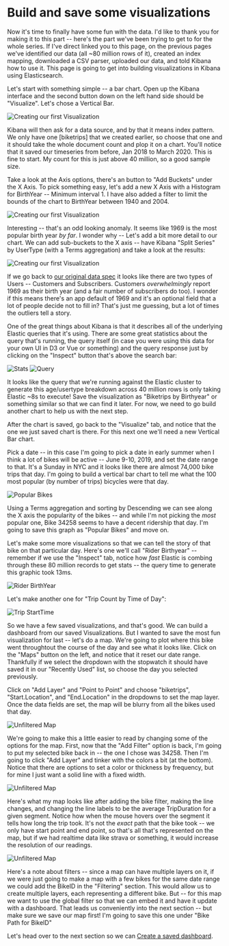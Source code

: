 # Build and save some visualizations

Now it's time to finally have some fun with the data.  I'd like to thank you for making it to this part -- here's the part we've been trying to get to for the whole series.  If I've direct linked you to this page, on the previous pages we've identified our data (all ~80 million rows of it), created an index mapping, downloaded a CSV parser, uploaded our data, and told Kibana how to use it.  This page is going to get into building visualizations in Kibana using Elasticsearch.

Let's start with something simple -- a bar chart.  Open up the Kibana interface and the second button down on the left hand side should be "Visualize".  Let's chose a Vertical Bar.

![Creating our first Visualization](Screenshots/Viz01.png)

Kibana will then ask for a data source, and by that it means index pattern.  We only have one [biketrips] that we created earlier, so choose that one and it should take the whole document count and plop it on a chart.  You'll notice that it saved our timeseries from before, Jan 2018 to March 2020.  This is fine to start.  My count for this is just above 40 million, so a good sample size.

Take a look at the Axis options, there's an button to "Add Buckets" under the X Axis.  To pick something easy, let's add a new X Axis with a Histogram for BirthYear -- Minimum interval 1.  I have also added a filter to limit the bounds of the chart to BirthYear between 1940 and 2004.

![Creating our first Visualization](Screenshots/Viz02.png)

Interesting -- that's an odd looking anomaly.  It seems like 1969 is the most popular birth year *by far*.  I wonder why -- Let's add a bit more detail to our chart.  We can add sub-buckets to the X axis -- have Kibana "Split Series" by UserType (with a Terms aggregation) and take a look at the results:

![Creating our first Visualization](Screenshots/Viz03.png)

If we go back to [our original data spec](https://www.citibikenyc.com/system-data) it looks like there are two types of Users -- Customers and Subscribers.  Customers *overwhelmingly* report 1969 as their birth year (and a fair number of subscribers do too).  I wonder if this means there's an app default of 1969 and it's an optional field that a lot of people decide not to fill in?  That's just me guessing, but a lot of times the outliers tell a story.

One of the great things about Kibana is that it describes all of the underlying Elastic queries that it's using.  There are some great statistics about the query that's running, the query itself (in case you were using this data for your own UI in D3 or Vue or something) and the query response just by clicking on the "Inspect" button that's above the search bar:

![Stats](Screenshots/Viz04.png) 
![Query](Screenshots/Viz05.png)

It looks like the query that we're running against the Elastic cluster to generate this age/usertype breakdown across 40 million rows is only taking Elastic ~8s to execute!  Save the visualization as "Biketrips by Birthyear" or something similar so that we can find it later.  For now, we need to go build another chart to help us with the next step.

After the chart is saved, go back to the "Visualize" tab, and notice that the one we just saved chart is there.  For this next one we'll need a new Vertical Bar chart.  

Pick a date -- in this case I'm going to pick a date in early summer when I think a lot of bikes will be active -- June 9-10, 2019, and set the date range to that.  It's a Sunday in NYC and it looks like there are almost 74,000 bike trips that day.  I'm going to build a vertical bar chart to tell me what the 100 most popular (by number of trips) bicycles were that day.

![Popular Bikes](Screenshots/Viz06.png)

Using a Terms aggregation and sorting by Descending we can see along the X axis the popularity of the bikes -- and while I'm not picking the *most* popular one, Bike 34258 seems to have a decent ridership that day.  I'm going to save this graph as "Popular Bikes" and move on.

Let's make some more visualizations so that we can tell the story of that bike on that particular day.  Here's one we'll call "Rider Birthyear" -- remember if we use the "Inspect" tab, notice how *fast* Elastic is combing through these 80 million records to get stats -- the query time to generate this graphic took 13ms.

![Rider BirthYear](Screenshots/Viz07.png)

Let's make another one for "Trip Count by Time of Day": 

![Trip StartTime](Screenshots/Viz08.png)

So we have a few saved visualizations, and that's good.  We can build a dashboard from our saved Visualizations.  But I wanted to save the most fun visualization for last -- let's do a map.  We're going to plot where this bike went throughtout the course of the day and see what it looks like.  Click on the "Maps" button on the left, and notice that it reset our date range.  Thankfully if we select the dropdown with the stopwatch it should have saved it in our "Recently Used" list, so choose the day you selected previously.  

Click on "Add Layer" and "Point to Point" and choose "biketrips", "Start.Location", and "End.Location" in the dropdowns to set the map layer.  Once the data fields are set, the map will be blurry from all the bikes used that day.

![Unfiltered Map](Screenshots/Viz09.png)

We're going to make this a little easier to read by changing some of the options for the map.  First, now that the "Add Filter" option is back, I'm going to put my selected bike back in -- the one I chose was 34258.  Then I'm going to click "Add Layer" and tinker with the colors a bit (at the bottom).  Notice that there are options to set a color or thickness by frequency, but for mine I just want a solid line with a fixed width.  

![Unfiltered Map](Screenshots/Viz10.png)

Here's what my map looks like after adding the bike filter, making the line changes, and changing the line labels to be the average TripDuration for a given segment.  Notice how when the mouse hovers over the segment it tells how long the trip took.  It's not the *exact* path that the bike took -- we only have start point and end point, so that's all that's represented on the map, but if we had realtime data like strava or something, it would increase the resolution of our readings.

![Unfiltered Map](Screenshots/Viz11.png)

Here's a note about filters -- since a map can have multiple layers on it, if we were just going to make a map with a few bikes for the same date range we could add the BikeID in the "Filtering" section.  This would allow us to create multiple layers, each representing a different bike.  But -- for this map we want to use the global filter so that we can embed it and have it update with a dashboard.  That leads us conveniently into the next section -- but make sure we save our map first!  I'm going to save this one under "Bike Path for BikeID"

Let's head over to the next section so we can [Create a saved dashboard](./Dashboard).


